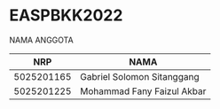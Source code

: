 # EASPBKK2022

NAMA ANGGOTA

NRP | NAMA
------------- | -------------
5025201165  | Gabriel Solomon Sitanggang
5025201225  | Mohammad Fany Faizul Akbar
